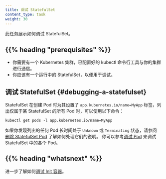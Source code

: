 ```yaml
---
title: 调试 StatefulSet
content_type: task
weight: 30
---
```


此任务展示如何调试 StatefulSet。

## {{% heading "prerequisites" %}}

* 你需要有一个 Kubernetes 集群，已配置好的 kubectl 命令行工具与你的集群进行通信。
* 你应该有一个运行中的 StatefulSet，以便用于调试。


## 调试 StatefulSet   {#debugging-a-statefulset}

StatefulSet 在创建 Pod 时为其设置了 `app.kubernetes.io/name=MyApp` 标签，列出仅属于某 StatefulSet
的所有 Pod 时，可以使用以下命令：

```shell
kubectl get pods -l app.kubernetes.io/name=MyApp
```

如果你发现列出的任何 Pod 长时间处于 `Unknown` 或 `Terminating` 状态，请参阅
[删除 StatefulSet Pod](/zh-cn/docs/tasks/run-application/delete-stateful-set/)
了解如何处理它们的说明。
你可以参考[调试 Pod](/zh-cn/docs/tasks/debug/debug-application/debug-pods/)
来调试 StatefulSet 中的各个 Pod。

## {{% heading "whatsnext" %}}

进一步了解如何[调试 Init 容器](/zh-cn/docs/tasks/debug/debug-application/debug-init-containers/)。

